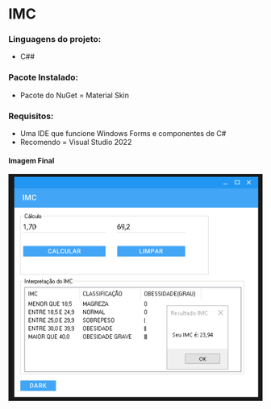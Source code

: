 # IMC

### Linguagens do projeto:

* C##

### Pacote Instalado:

* Pacote do NuGet = Material Skin

### Requisitos:

* Uma IDE que funcione Windows Forms e componentes de C#
* Recomendo = Visual Studio 2022

#### Imagem Final

![Imagem Final](img/imc.png)
